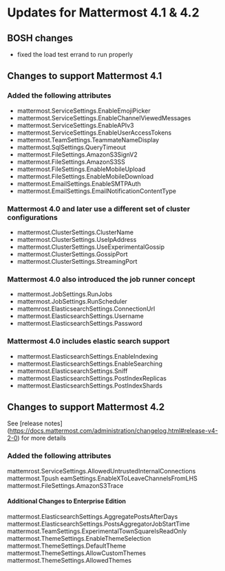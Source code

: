 # Updates for Mattermost 4.1 & 4.2

## BOSH changes

- fixed the load test errand to run properly

## Changes to support Mattermost 4.1

### Added the following attributes

- mattermost.ServiceSettings.EnableEmojiPicker
- mattermost.ServiceSettings.EnableChannelViewedMessages
- mattermost.ServiceSettings.EnableAPIv3
- mattermost.ServiceSettings.EnableUserAccessTokens
- mattermost.TeamSettings.TeammateNameDisplay
- mattermost.SqlSettings.QueryTimeout
- mattermost.FileSettings.AmazonS3SignV2
- mattermost.FileSettings.AmazonS3SS
- mattermost.FileSettings.EnableMobileUpload
- mattermost.FileSettings.EnableMobileDownload
- mattermost.EmailSettings.EnableSMTPAuth
- mattermost.EmailSettings.EmailNotificationContentType

### Mattermost 4.0 and later use a different set of cluster configurations

- mattermost.ClusterSettings.ClusterName
- mattermost.ClusterSettings.UseIpAddress
- mattermost.ClusterSettings.UseExperimentalGossip
- mattermost.ClusterSettings.GossipPort
- mattermost.ClusterSettings.StreamingPort

### Mattermost 4.0 also introduced the job runner concept

- mattermost.JobSettings.RunJobs
- mattermost.JobSettings.RunScheduler
- mattemrost.ElasticsearchSettings.ConnectionUrl
- mattermost.ElasticsearchSettings.Username
- mattermost.ElasticsearchSettings.Password

### Mattermost 4.0 includes elastic search support

- mattermost.ElasticsearchSettings.EnableIndexing
- mattermost.ElasticsearchSettings.EnableSearching
- mattermost.ElasticsearchSettings.Sniff
- mattermost.ElasticsearchSettings.PostIndexReplicas
- mattermost.ElasticsearchSettings.PostIndexShards

## Changes to support Mattermost 4.2

See [release notes] (https://docs.mattermost.com/administration/changelog.html#release-v4-2-0) for more details

### Added the following attributes

mattemrost.ServiceSettings.AllowedUntrustedInternalConnections
mattermost.Tpush
eamSettings.EnableXToLeaveChannelsFromLHS
mattermost.FileSettings.AmazonS3Trace

#### Additional Changes to Enterprise Edition

mattermost.ElasticsearchSettings.AggregatePostsAfterDays
mattermost.ElasticsearchSettings.PostsAggregatorJobStartTime
mattermost.TeamSettings.ExperimentalTownSquareIsReadOnly
mattermost.ThemeSettings.EnableThemeSelection
mattermost.ThemeSettings.DefaultTheme
mattermost.ThemeSettings.AllowCustomThemes
mattermost.ThemeSettings.AllowedThemes
